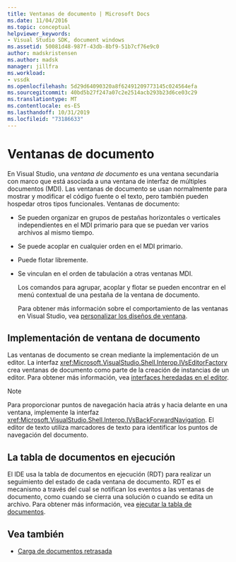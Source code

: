 ```yaml
---
title: Ventanas de documento | Microsoft Docs
ms.date: 11/04/2016
ms.topic: conceptual
helpviewer_keywords:
- Visual Studio SDK, document windows
ms.assetid: 50081d48-987f-43db-8bf9-51b7cf76e9c0
author: madskristensen
ms.author: madsk
manager: jillfra
ms.workload:
- vssdk
ms.openlocfilehash: 5d29d64090320a8f62491209773145c024564efa
ms.sourcegitcommit: 40bd5b27f247a07c2e2514acb293b23d6ce03c29
ms.translationtype: MT
ms.contentlocale: es-ES
ms.lasthandoff: 10/31/2019
ms.locfileid: "73186633"
---
```

# <a name="document-windows"></a>Ventanas de documento
En Visual Studio, una *ventana de documento* es una ventana secundaria con marco que está asociada a una ventana de interfaz de múltiples documentos (MDI). Las ventanas de documento se usan normalmente para mostrar y modificar el código fuente o el texto, pero también pueden hospedar otros tipos funcionales. Ventanas de documento:

- Se pueden organizar en grupos de pestañas horizontales o verticales independientes en el MDI primario para que se puedan ver varios archivos al mismo tiempo.

- Se puede acoplar en cualquier orden en el MDI primario.

- Puede flotar libremente.

- Se vinculan en el orden de tabulación a otras ventanas MDI.

  Los comandos para agrupar, acoplar y flotar se pueden encontrar en el menú contextual de una pestaña de la ventana de documento.

  Para obtener más información sobre el comportamiento de las ventanas en Visual Studio, vea [personalizar los diseños de ventana](../../ide/customizing-window-layouts-in-visual-studio.md).

## <a name="document-window-implementation"></a>Implementación de ventana de documento
 Las ventanas de documento se crean mediante la implementación de un editor. La interfaz <xref:Microsoft.VisualStudio.Shell.Interop.IVsEditorFactory> crea ventanas de documento como parte de la creación de instancias de un editor. Para obtener más información, vea [interfaces heredadas en el editor](/visualstudio/extensibility/legacy-interfaces-in-the-editor?view=vs-2015).

> [!NOTE]
> Para proporcionar puntos de navegación hacia atrás y hacia delante en una ventana, implemente la interfaz <xref:Microsoft.VisualStudio.Shell.Interop.IVsBackForwardNavigation>. El editor de texto utiliza marcadores de texto para identificar los puntos de navegación del documento.

## <a name="the-running-document-table"></a>La tabla de documentos en ejecución
 El IDE usa la tabla de documentos en ejecución (RDT) para realizar un seguimiento del estado de cada ventana de documento. RDT es el mecanismo a través del cual se notifican los eventos a las ventanas de documento, como cuando se cierra una solución o cuando se edita un archivo. Para obtener más información, vea [ejecutar la tabla de documentos](../../extensibility/internals/running-document-table.md).

## <a name="see-also"></a>Vea también
- [Carga de documentos retrasada](../../extensibility/internals/delayed-document-loading.md)